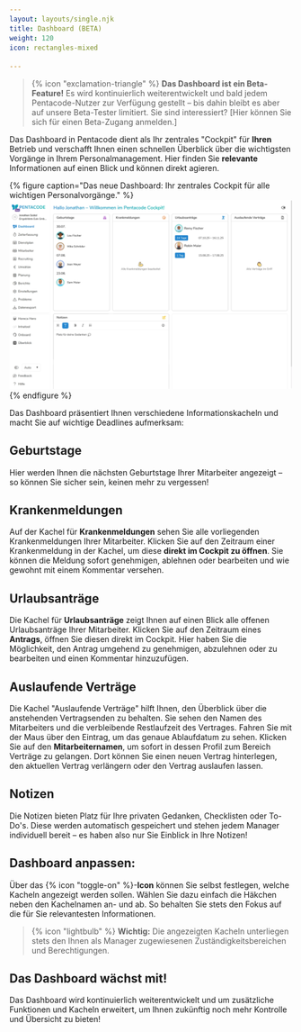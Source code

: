 ```yaml
---
layout: layouts/single.njk
title: Dashboard (BETA)
weight: 120
icon: rectangles-mixed

---
```


> {% icon "exclamation-triangle" %} **Das Dashboard ist ein Beta-Feature!** Es wird kontinuierlich weiterentwickelt und bald jedem Pentacode-Nutzer zur Verfügung gestellt – bis dahin bleibt es aber auf unsere Beta-Tester limitiert. Sie sind interessiert? [Hier können Sie sich für einen Beta-Zugang anmelden.]

Das Dashboard in Pentacode dient als Ihr zentrales "Cockpit" für **Ihren** Betrieb und verschafft Ihnen einen schnellen Überblick über die wichtigsten Vorgänge in Ihrem Personalmanagement. Hier finden Sie **relevante** Informationen auf einen Blick und können direkt agieren.

{% figure caption="Das neue Dashboard: Ihr zentrales Cockpit für alle wichtigen Personalvorgänge." %}
<img src="dashboard.webp" />
{% endfigure %}

Das Dashboard präsentiert Ihnen verschiedene Informationskacheln und macht Sie auf wichtige Deadlines aufmerksam:

## Geburtstage

Hier werden Ihnen die nächsten Geburtstage Ihrer Mitarbeiter angezeigt – so können Sie sicher sein, keinen mehr zu vergessen!

## Krankenmeldungen

Auf der Kachel für **Krankenmeldungen** sehen Sie alle vorliegenden Krankenmeldungen Ihrer Mitarbeiter.
Klicken Sie auf den Zeitraum einer Krankenmeldung in der Kachel, um diese **direkt im Cockpit zu öffnen**. Sie können die Meldung sofort genehmigen, ablehnen oder bearbeiten und wie gewohnt mit einem Kommentar versehen.

## Urlaubsanträge

Die Kachel für **Urlaubsanträge** zeigt Ihnen auf einen Blick alle offenen Urlaubsanträge Ihrer Mitarbeiter.
Klicken Sie auf den Zeitraum eines **Antrags**, öffnen Sie diesen direkt im Cockpit. Hier haben Sie die Möglichkeit, den Antrag umgehend zu genehmigen, abzulehnen oder zu bearbeiten und einen Kommentar hinzuzufügen.

## Auslaufende Verträge

Die Kachel "Auslaufende Verträge" hilft Ihnen, den Überblick über die anstehenden Vertragsenden zu behalten.
Sie sehen den Namen des Mitarbeiters und die verbleibende Restlaufzeit des Vertrages. Fahren Sie mit der Maus über den Eintrag, um das genaue Ablaufdatum zu sehen.
Klicken Sie auf den **Mitarbeiternamen**, um sofort in dessen Profil zum Bereich Verträge zu gelangen. Dort können Sie einen neuen Vertrag hinterlegen, den aktuellen Vertrag verlängern oder den Vertrag auslaufen lassen.

## Notizen

Die Notizen bieten Platz für Ihre privaten Gedanken, Checklisten oder To-Do's. Diese werden automatisch gespeichert und stehen jedem Manager individuell bereit – es haben also nur Sie Einblick in Ihre Notizen!

## Dashboard anpassen:

Über das {% icon "toggle-on" %}-**Icon** können Sie selbst festlegen, welche Kacheln angezeigt werden sollen. Wählen Sie dazu einfach die Häkchen neben den Kachelnamen an- und ab. So behalten Sie stets den Fokus auf die für Sie relevantesten Informationen.

> {% icon "lightbulb" %} **Wichtig:** Die angezeigten Kacheln unterliegen stets den Ihnen als Manager zugewiesenen Zuständigkeitsbereichen und Berechtigungen.

## Das Dashboard wächst mit!

Das Dashboard wird kontinuierlich weiterentwickelt und um zusätzliche Funktionen und Kacheln erweitert, um Ihnen zukünftig noch mehr Kontrolle und Übersicht zu bieten!